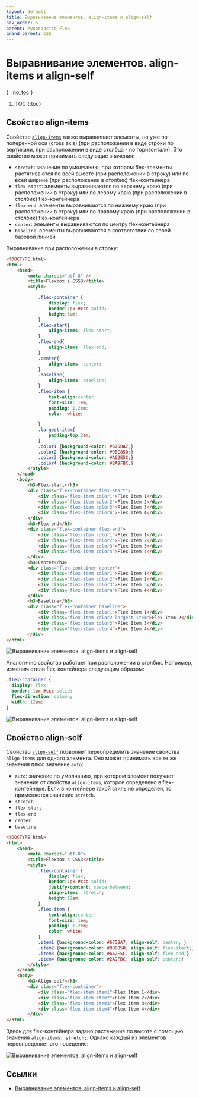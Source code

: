 ```yaml
---
layout: default
title: Выравнивание элементов. align-items и align-self
nav_order: 6
parent: Руководство Flex
grand_parent: CSS
---
```


<!-- prettier-ignore-start -->
# Выравнивание элементов. align-items и align-self
{: .no_toc }
<!-- prettier-ignore-end -->

<!-- prettier-ignore -->
1. TOC
{:toc}

## Свойство align-items

Свойство [`align-items`](../align-items.md) также выравнивает элементы, но уже по поперечной оси (cross axis) (при расположении в виде строки по вертикали, при расположении в виде столбца - по горизонтали). Это свойство может принимать следующие значения:

- `stretch`: значение по умолчанию, при котором flex-элементы растягиваются по всей высоте (при расположении в строку) или по всей ширине (при расположении в столбик) flex-контейнера
- `flex-start`: элементы выравниваются по верхнему краю (при расположении в строку) или по левому краю (при расположении в столбик) flex-контейнера
- `flex-end`: элементы выравниваются по нижнему краю (при расположении в строку) или по правому краю (при расположении в столбик) flex-контейнера
- `center`: элементы выравниваются по центру flex-контейнера
- `baseline`: элементы выравниваются в соответствии со своей базовой линией

Выравнивание при расположении в строку:

```html
<!DOCTYPE html>
<html>
    <head>
        <meta charset="utf-8" />
        <title>Flexbox в CSS3</title>
        <style>

            .flex-container {
                display: flex;
                border:1px #ccc solid;
                height:5em;
            }
            .flex-start{
                align-items: flex-start;
            }
            .flex-end{
                align-items: flex-end;
            }
            .center{
                align-items: center;
            }
            .baseline{
                align-items: baseline;
            }
            .flex-item {
                text-align:center;
                font-size: 1em;
                padding: 1.2em;
                color: white;

            }
            .largest-item{
                padding-top:2em;
            }
            .color1 {background-color: #675BA7;}
            .color2 {background-color: #9BC850;}
            .color3 {background-color: #A62E5C;}
            .color4 {background-color: #2A9FBC;}
        </style>
    </head>
    <body>
        <h3>Flex-start</h3>
        <div class="flex-container flex-start">
            <div class="flex-item color1">Flex Item 1</div>
            <div class="flex-item color2">Flex Item 2</div>
            <div class="flex-item color3">Flex Item 3</div>
            <div class="flex-item color4">Flex Item 4</div>
        </div>
        <h3>Flex-end</h3>
        <div class="flex-container flex-end">
            <div class="flex-item color1">Flex Item 1</div>
            <div class="flex-item color2">Flex Item 2</div>
            <div class="flex-item color3">Flex Item 3</div>
            <div class="flex-item color4">Flex Item 4</div>
        </div>
        <h3>Center</h3>
        <div class="flex-container center">
            <div class="flex-item color1">Flex Item 1</div>
            <div class="flex-item color2">Flex Item 2</div>
            <div class="flex-item color3">Flex Item 3</div>
            <div class="flex-item color4">Flex Item 4</div>
        </div>
        <h3>Baseline</h3>
        <div class="flex-container baseline">
            <div class="flex-item color1">Flex Item 1</div>
            <div class="flex-item color2 largest-item">Flex Item 2</div>
            <div class="flex-item color3">Flex Item 3</div>
            <div class="flex-item color4">Flex Item 4</div>
        </div>
</html>
```

![Выравнивание элементов. align-items и align-self](flex-6-1.png)

Аналогично свойство работает при расположении в столбик. Например, изменим стили flex-контейнера следующим образом:

```css
.flex-container {
  display: flex;
  border: 1px #ccc solid;
  flex-direction: column;
  width: 12em;
}
```

![Выравнивание элементов. align-items и align-self](flex-6-2.png)

## Свойство align-self

Свойство [`align-self`](../align-self.md) позволяет переопределить значение свойства `align-items` для одного элемента. Оно может принимать все те же значения плюс значение `auto`:

- `auto`: значение по умолчанию, при котором элемент получает значение от свойства `align-items`, которое определено в flex-контейнере. Если в контейнере такой стиль не определен, то применяется значение `stretch`.
- `stretch`
- `flex-start`
- `flex-end`
- `center`
- `baseline`

```html
<!DOCTYPE html>
<html>
    <head>
        <meta charset="utf-8">
        <title>Flexbox в CSS3</title>
        <style>
            .flex-container {
                display: flex;
                border:1px #ccc solid;
                justify-content: space-between;
                align-items: stretch;
                height:12em;
            }
            .flex-item {
                text-align:center;
                font-size: 1em;
                padding: 1.2em;
                color: white;
            }
            .item1 {background-color: #675BA7; align-self: center; }
            .item2 {background-color: #9BC850; align-self: flex-start;}
            .item3 {background-color: #A62E5C; align-self: flex-end;}
            .item4 {background-color: #2A9FBC; align-self: center;}
        </style>
    </head>
    <body>
        <h3>Align-self</h3>
        <div class="flex-container">
            <div class="flex-item item1">Flex Item 1</div>
            <div class="flex-item item2">Flex Item 2</div>
            <div class="flex-item item3">Flex Item 3</div>
            <div class="flex-item item4">Flex Item 4</div>
        </div>
</html>
```

Здесь для flex-контейнера задано растяжение по высоте с помощью значения `align-items: stretch;`. Однако каждый из элементов переопределяет это поведение:

![Выравнивание элементов. align-items и align-self](flex-6-3.png)

## Ссылки

- [Выравнивание элементов. align-items и align-self](https://metanit.com/web/html5/12.6.php)
